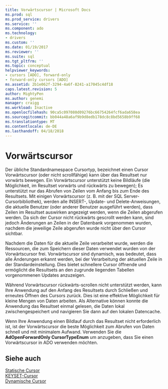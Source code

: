 ```yaml
---
title: Vorwärtscursor | Microsoft Docs
ms.prod: sql
ms.prod_service: drivers
ms.service: ''
ms.component: ado
ms.technology:
- drivers
ms.custom: ''
ms.date: 01/19/2017
ms.reviewer: ''
ms.suite: sql
ms.tgt_pltfrm: ''
ms.topic: conceptual
helpviewer_keywords:
- cursors [ADO], forward-only
- forward-only cursors [ADO]
ms.assetid: 2b1e062f-3294-4a6f-8241-a17045c4df18
caps.latest.revision: 5
author: MightyPen
ms.author: genemi
manager: craigg
ms.workload: Inactive
ms.openlocfilehash: 90ca5c097080d09276bc66754264fcf6ada658ea
ms.sourcegitcommit: bb044a48a6af9b9d8edb178dc8c8bd5658b9ff68
ms.translationtype: MT
ms.contentlocale: de-DE
ms.lasthandoff: 04/18/2018
---
```

# <a name="forward-only-cursors"></a>Vorwärtscursor
Der übliche Standardnamespace Cursortyp, bezeichnet einen Cursor Vorwärtscursor (oder nicht scrollfähige) kann über das Resultset nur vorwärts bewegen. Ein Vorwärtscursor unterstützt keine Bildläufe (die Möglichkeit, im Resultset vorwärts und rückwärts zu bewegen); Es unterstützt nur das Abrufen von Zeilen vom Anfang bis zum Ende des Resultsets. Mit einigen Vorwärtscursor (z. B. mit der SQL Server-Cursorbibliothek), werden alle INSERT-, Update- und Delete-Anweisungen, die aktuelle Benutzer (oder anderer Benutzer ausgeführt werden), dass Zeilen im Resultset auswirken angezeigt werden, wenn die Zeilen abgerufen werden. Da sich der Cursor nicht rückwärts gescrollt werden kann, sind jedoch Änderungen an Zeilen in der Datenbank vorgenommen wurden, nachdem die jeweilige Zeile abgerufen wurde nicht über den Cursor sichtbar.  
  
 Nachdem die Daten für die aktuelle Zeile verarbeitet wurde, werden die Ressourcen, die zum Speichern dieser Daten verwendet wurden von der Vorwärtscursor frei. Vorwärtscursor sind dynamisch, was bedeutet, dass alle Änderungen erkannt werden, bei der Verarbeitung der aktuellen Zeile in der Standardeinstellung. Dies bietet schnellere Cursor öffnende und ermöglicht die Resultsets an den zugrunde liegenden Tabellen vorgenommenen Updates anzuzeigen.  
  
 Während Vorwärtscursor rückwärts-scrollen nicht unterstützt werden, kann Ihre Anwendung auf den Anfang des Resultsets durch Schließen und erneutes Öffnen des Cursors zurück. Dies ist eine effektive Möglichkeit für kleine Mengen von Daten arbeiten. Als Alternative können konnte die Anwendung das Resultset einmal gelesen, die Daten lokal zwischengespeichert und navigieren Sie dann auf den lokalen Datencache.  
  
 Wenn Ihre Anwendung einen Bildlauf durch das Resultset nicht erforderlich ist, ist der Vorwärtscursor die beste Möglichkeit zum Abrufen von Daten schnell und mit minimalem Aufwand. Verwenden Sie die **AdOpenForwardOnly CursorTypeEnum** um anzugeben, dass Sie einen Vorwärtscursor in ADO verwenden möchten.  
  
## <a name="see-also"></a>Siehe auch  
 [Statische Cursor](../../../ado/guide/data/static-cursors.md)   
 [KEYSET-Cursor](../../../ado/guide/data/keyset-cursors.md)   
 [Dynamische Cursor](../../../ado/guide/data/dynamic-cursors.md)
